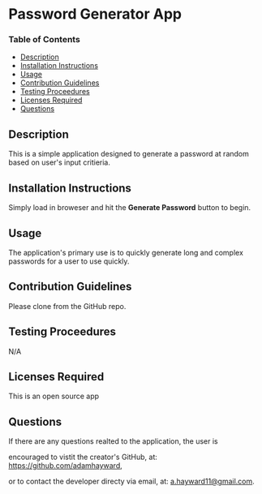 # Password Generator App
### Table of Contents 
- [Description](#Description "check out a brief description & demo of the app") 
- [Installation Instructions](#InstallationInstructions "how to install the app") 
- [Usage](#Usage "intended use") 
- [Contribution Guidelines](#ContributionGuidelines "requirements to contribute to project") 
- [Testing Proceedures](#TestingProceedures "instructions on how to test the app") 
- [Licenses Required](#LicensesRequired "license requirements") 
- [Questions](#Questions "ask the developer") 

## Description
This is a simple application designed to generate a password at random based on user's input critieria.

## Installation Instructions
Simply load in broweser and hit the **Generate Password** button to begin.

## Usage
The application's primary use is to quickly generate long and complex passwords for a user to use quickly.

## Contribution Guidelines
Please clone from the GitHub repo.

## Testing Proceedures
N/A

## Licenses Required
This is an open source app

## Questions
If there are any questions realted to the application, the user is 

encouraged to vistit the creator's GitHub, at: https://github.com/adamhayward,

or to contact the developer directy via email, at: a.hayward11@gmail.com.
   